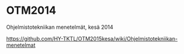 OTM2014
=======

Ohjelmistotekniikan menetelmät, kesä 2014

https://github.com/HY-TKTL/OTM2015kesa/wiki/Ohjelmistotekniikan-menetelmat
